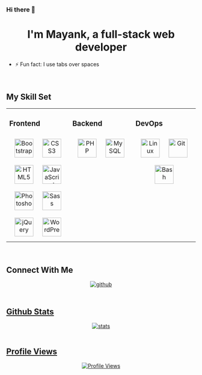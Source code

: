 ### Hi there 👋

<!--
**bhurani/bhurani** is a ✨ _special_ ✨ repository because its `README.md` (this file) appears on your GitHub profile.

Here are some ideas to get you started:

- 🔭 I’m currently working on ...
- 🌱 I’m currently learning ...
- 👯 I’m looking to collaborate on ...
- 🤔 I’m looking for help with ...
- 💬 Ask me about ...
- 📫 How to reach me: ...
- 😄 Pronouns: ...
- ⚡ Fun fact: ...
-->

# <div align="center">I'm Mayank, a full-stack web developer</div>
- ⚡ Fun fact: I use tabs over spaces

<br/>

## My Skill Set
<table>
<tr>
<td valign="top" width="33.33%">

### Frontend
<div align="center">
<img alt="Bootstrap" height="50" style="margin:10px" src="https://profilinator.rishav.dev/skills-assets/bootstrap-plain.svg"/>
<img alt="CSS3" height="50" style="margin:10px" src="https://profilinator.rishav.dev/skills-assets/css3-original-wordmark.svg"/>
<img alt="HTML5" height="50" style="margin:10px" src="https://profilinator.rishav.dev/skills-assets/html5-original-wordmark.svg"/>
<img alt="JavaScript" height="50" style="margin:10px" src="https://profilinator.rishav.dev/skills-assets/javascript-original.svg"/>
<img alt="Photoshop" height="50" style="margin:10px" src="https://profilinator.rishav.dev/skills-assets/photoshop-plain.svg"/>
<img alt="Sass" height="50" style="margin:10px" src="https://profilinator.rishav.dev/skills-assets/sass-original.svg"/>
<img alt="jQuery" height="50" style="margin:10px" src="https://profilinator.rishav.dev/skills-assets/jquery.png"/>
<img alt="WordPress" height="50" style="margin:10px" src="https://profilinator.rishav.dev/skills-assets/wordpress.png"/>
</div>

</td>
<td valign="top" width="33.33%">

### Backend
<div align="center">
<img alt="PHP" height="50" style="margin:10px" src="https://static.javatpoint.com/phppages/images/php-tutorial.png"/>
<img alt="MySQL" height="50" style="margin:10px" src="https://cdn.liveagent.com/app/uploads/2020/11/MySQL-Logo.png"/>
</div>

</td>
<td valign="top" width="33.33%">

### DevOps
<div align="center">
<img alt="Linux" height="50" style="margin:10px" src="https://profilinator.rishav.dev/skills-assets/linux-original.svg"/>
<img alt="Git" height="50" style="margin:10px" src="https://profilinator.rishav.dev/skills-assets/git-scm-icon.svg"/>
<img alt="Bash" height="50" style="margin:10px" src="https://profilinator.rishav.dev/skills-assets/gnu_bash-icon.svg"/>
</div>

</td>
</tr>
</table>

<br/>

## Connect With Me
<div align="center">
<a href="https://github.com/bhurani" target="_blank">
<img alt="github" src="https://img.shields.io/badge/github-%2324292e.svg?&style=for-the-badge&logo=github&logoColor=white" style="margin-bottom:5px"/>
</div>

<br/>

## Github Stats
<div align="center">
<img alt="stats" src="https://github-readme-stats.vercel.app/api?username=bhurani&show_icons=true&count_private=true&hide_border=true"/>
</div>

<br/>

## Profile Views
<div align="center">
<img alt="Profile Views" src="https://komarev.com/ghpvc/?username=bhurani&&style=flat-square"/>
</div>
